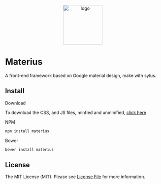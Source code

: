 <div align="center">
  <img alt="logo" src="https://raw.github.com/materius/framework/master/assets/images/logo.png" width="128">
</div>

# Materius

A front-end framework based on Google material design, make with sylus.

## Install

Download

To download the CSS, and JS files, minfied and unminified, [click here](http://materius.github.io/download.html)

NPM

```bash
npm install materius
```

Bower

```bash
bower install materius
```

## License

The MIT License (MIT). Please see [License File](LICENSE.md) for more information.
